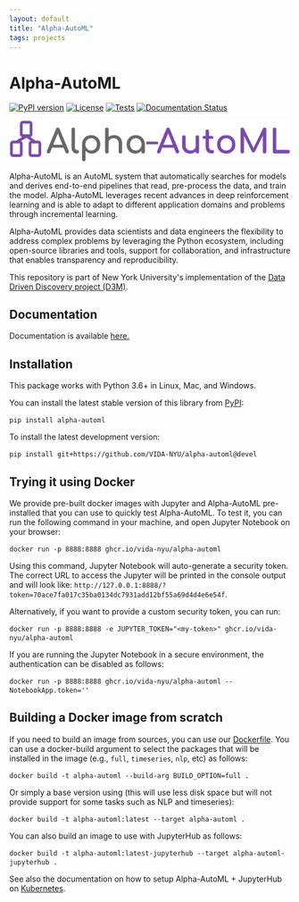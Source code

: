 ```yaml
---
layout: default
title: "Alpha-AutoML"
tags: projects
---
```


# Alpha-AutoML

[![PyPI version](https://badge.fury.io/py/alpha-automl.svg)](https://pypi.org/project/alpha-automl/0.2.0/)
[![License](https://img.shields.io/badge/License-Apache%202.0-blue.svg)](https://opensource.org/licenses/Apache-2.0)
[![Tests](https://github.com/VIDA-NYU/alpha-automl/actions/workflows/build.yml/badge.svg)](https://github.com/VIDA-NYU/alpha-automl/actions/workflows/build.yml)
[![Documentation Status](https://readthedocs.org/projects/alpha-automl/badge/?version=latest)](https://alpha-automl.readthedocs.io/en/latest/?badge=latest)


![Not so big](https://github.com/VIDA-NYU/alpha-automl/raw/devel/Alpha-AutoML_logo.png)


Alpha-AutoML is an AutoML system that automatically searches for models and derives end-to-end pipelines that read, 
pre-process the data, and train the model. Alpha-AutoML leverages recent advances in deep reinforcement learning and is 
able to adapt to different application domains and problems through incremental learning.

Alpha-AutoML provides data scientists and data engineers the flexibility to address complex problems by leveraging the 
Python ecosystem, including open-source libraries and tools, support for collaboration, and infrastructure that enables 
transparency and reproducibility. 

This repository is part of New York University's implementation of the 
[Data Driven Discovery project (D3M)](https://datadrivendiscovery.org/).


## Documentation

Documentation is available [here.](https://alpha-automl.readthedocs.io/)

## Installation

This package works with Python 3.6+ in Linux, Mac, and Windows.

You can install the latest stable version of this library from [PyPI](https://pypi.org/project/alpha-automl/):

```
pip install alpha-automl
```

To install the latest development version:

```
pip install git+https://github.com/VIDA-NYU/alpha-automl@devel
```


## Trying it using Docker

We provide pre-built docker images with Jupyter and Alpha-AutoML pre-installed that you can use to quickly test Alpha-AutoML.
To test it, you can run the following command in your machine, and open Jupyter Notebook on your browser:

```
docker run -p 8888:8888 ghcr.io/vida-nyu/alpha-automl
```
Using this command, Jupyter Notebook will auto-generate a security token. The correct URL to access the Jupyter will be printed in the console output and will look like: `http://127.0.0.1:8888/?token=70ace7fa017c35ba0134dc7931add12bf55a69d4d4e6e54f`.

Alternatively, if you want to provide a custom security token, you can run:
```
docker run -p 8888:8888 -e JUPYTER_TOKEN="<my-token>" ghcr.io/vida-nyu/alpha-automl
```

If you are running the Jupyter Notebook in a secure environment, the authentication can be disabled as follows:
```
docker run -p 8888:8888 ghcr.io/vida-nyu/alpha-automl --NotebookApp.token=''
```

## Building a Docker image from scratch

If you need to build an image from sources, you can use our [Dockerfile](https://github.com/VIDA-NYU/alpha-automl/blob/devel/Dockerfile). You can use a docker-build argument to select the packages that will be installed in the image (e.g., `full`, `timeseries`, `nlp`, etc) as follows:

```
docker build -t alpha-automl --build-arg BUILD_OPTION=full .
```

Or simply a base version using (this will use less disk space but will not provide support for some tasks such as NLP and timeseries):
```
docker build -t alpha-automl:latest --target alpha-automl .
```

You can also build an image to use with JupyterHub as follows:
```
docker build -t alpha-automl:latest-jupyterhub --target alpha-automl-jupyterhub .
```
See also the documentation on how to setup Alpha-AutoML + JupyterHub on [Kubernetes](https://github.com/VIDA-NYU/alpha-automl/tree/devel/kubernetes).